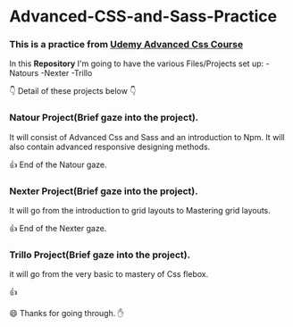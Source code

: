 # Advanced-CSS-and-Sass-Practice

### This is a practice from [Udemy Advanced Css Course](https://www.udemy.com/advanced-css-and-sass/?couponCode=GITHUB4)

In this **Repository** I'm going to have the various Files/Projects set up:
-Natours
-Nexter
-Trillo

:point_down: Detail of these projects below :point_down:

### Natour Project(Brief gaze into the project).

It will consist of Advanced Css and Sass and an introduction to Npm.
It will also contain advanced responsive designing methods.

:+1: End of the Natour gaze.

### Nexter Project(Brief gaze into the project).

It will go from the introduction to grid layouts to Mastering grid layouts.

:+1: End of the Nexter gaze.

### Trillo Project(Brief gaze into the project).

it will go from the very basic to mastery of Css flebox.

:+1:

:smile: Thanks for going through. :hand:
